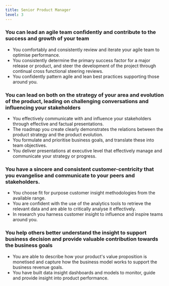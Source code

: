 ```yaml
---
title: Senior Product Manager
level: 3
---
```


### You can lead an agile team confidently and contribute to the success and growth of your team

- You comfortably and consistently review and iterate your agile team to optimise performance.
- You consistently determine the primary success factor for a major release or product, and steer the development of the project through continual cross functional steering reviews.
- You confidently pattern agile and lean best practices supporting those around you.

### You can lead on both on the strategy of your area and evolution of the product, leading on challenging conversations and influencing your stakeholders

- You effectively communicate with and influence your stakeholders through effective and factual presentations.
- The roadmap you create clearly demonstrates the relations between the product strategy and the product evolution.
- You formulate and prioritise business goals, and translate these into team objectives.
- You deliver presentations at executive level that effectively manage and communicate your strategy or progress.

### You have a sincere and consistent customer-centricity that you evangelise and communicate to your peers and stakeholders.

- You choose fit for purpose customer insight methodologies from the available range.
- You are confident with the use of the analytics tools to retrieve the relevant data and are able to critically analyse it effectively.
- In research you harness customer insight to influence and inspire teams around you.

### You help others better understand the insight to support business decision and provide valuable contribution towards the business goals

- You are able to describe how your product's value proposition is monetised and capture how the business model works to support the business revenue goals.
- You have built data insight dashboards and models to monitor, guide and provide insight into product performance.
